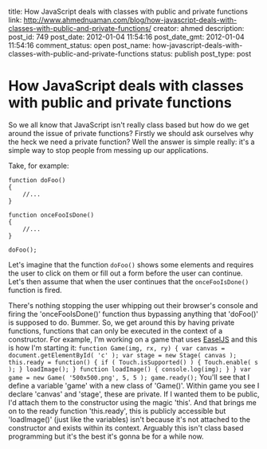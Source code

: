 title: How JavaScript deals with classes with public and private functions
link: http://www.ahmednuaman.com/blog/how-javascript-deals-with-classes-with-public-and-private-functions/
creator: ahmed
description: 
post_id: 749
post_date: 2012-01-04 11:54:16
post_date_gmt: 2012-01-04 11:54:16
comment_status: open
post_name: how-javascript-deals-with-classes-with-public-and-private-functions
status: publish
post_type: post

# How JavaScript deals with classes with public and private functions

So we all know that JavaScript isn't really class based but how do we get around the issue of private functions? Firstly we should ask ourselves why the heck we need a private function? Well the answer is simple really: it's a simple way to stop people from messing up our applications. 

Take, for example:

	function doFoo() 
	{ 
		//... 
	} 
	
	function onceFooIsDone() 
	{ 
		//... 
	} 
	
	doFoo();

Let's imagine that the function `doFoo()` shows some elements and requires the user to click on them or fill out a form before the user can continue. Let's then assume that when the user continues that the `onceFooIsDone()` function is fired. 

There's nothing stopping the user whipping out their browser's console and firing the 'onceFooIsDone()' function thus bypassing anything that 'doFoo()' is supposed to do. Bummer. So, we get around this by having private functions, functions that can only be executed in the context of a constructor. For example, I'm working on a game that uses [EaselJS](http://easeljs.com/) and this is how I'm starting it: ` function Game(img, rx, ry) { var canvas = document.getElementById( 'c' ); var stage = new Stage( canvas ); this.ready = function() { if ( Touch.isSupported() ) { Touch.enable( s ); } loadImage(); } function loadImage() { console.log(img); } } var game = new Game( '500x500.png', 5, 5 ); game.ready(); ` You'll see that I define a variable 'game' with a new class of 'Game()'. Within game you see I declare 'canvas' and 'stage', these are private. If I wanted them to be public, I'd attach them to the constructor using the magic 'this'. And that brings me on to the ready function 'this.ready', this is publicly accessible but 'loadImage()' (just like the variables) isn't because it's not attached to the constructor and exists within its context. Arguably this isn't class based programming but it's the best it's gonna be for a while now.
